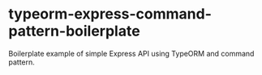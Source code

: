 # typeorm-express-command-pattern-boilerplate
Boilerplate example of simple Express API using TypeORM and command pattern.
